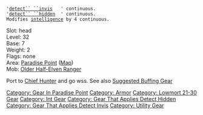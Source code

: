 `'`[`detect`` ``invis`](Detect_Invis "wikilink")`   ' continuous.`  
`'`[`detect`` ``hidden`](Detect_Hidden "wikilink")`  ' continuous.`  
`Modifies `[`intelligence`](Intelligence "wikilink")` by 4 continuous.`

Slot: head  
Level: 32  
Base: 7  
Weight: 2  
Flags: none  
Area: [Paradise Point](:Category:_Paradise_Point "wikilink")
([Map](Paradise_Point_Map "wikilink"))  
Mob: [Older Half-Elven Ranger](Older_Half-Elven_Ranger "wikilink")  
  
Port to [Chief Hunter](Chief_Hunter "wikilink") and go wss. See also
[Suggested Buffing
Gear](Suggested_Spellcasting_Gear#Suggested_Buffing_Gear "wikilink")

[Category: Gear In Paradise
Point](Category:_Gear_In_Paradise_Point "wikilink") [Category:
Armor](Category:_Armor "wikilink") [Category: Lowmort 21-30
Gear](Category:_Lowmort_21-30_Gear "wikilink") [Category: Int
Gear](Category:_Int_Gear "wikilink") [Category: Gear That Applies Detect
Hidden](Category:_Gear_That_Applies_Detect_Hidden "wikilink") [Category:
Gear That Applies Detect
Invis](Category:_Gear_That_Applies_Detect_Invis "wikilink") [Category:
Utility Gear](Category:_Utility_Gear "wikilink")
